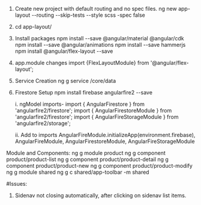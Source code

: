 1. Create new project with default routing and no spec files.
    ng new app-layout --routing --skip-tests  --style scss -spec false
2. cd app-layout/

3. Install packages 
    npm install --save @angular/material @angular/cdk
    npm install --save @angular/animations
    npm install --save hammerjs
    npm install @angular/flex-layout --save

4. app.module changes
    import {FlexLayoutModule} from '@angular/flex-layout';
5. Service Creation 
    ng g service /core/data
 6. Firestore Setup
    npm install firebase angularfire2 --save

    i. ngModel imports- 
        import { AngularFirestore } from 'angularfire2/firestore';
        import { AngularFirestoreModule } from 'angularfire2/firestore';
        import { AngularFireStorageModule } from 'angularfire2/storage';

    ii. Add to imports 
        AngularFireModule.initializeApp(environment.firebase),
        AngularFireModule,
        AngularFirestoreModule,
        AngularFireStorageModule

Module and Components:
    ng g module product
    ng g component product/product-list
    ng g component product/product-detail
    ng g component product/product-new
    ng g component product/product-modify
    ng g module shared
    ng g c shared/app-toolbar -m shared

#Issues:
1. Sidenav not closing automatically, after clicking on sidenav list items.